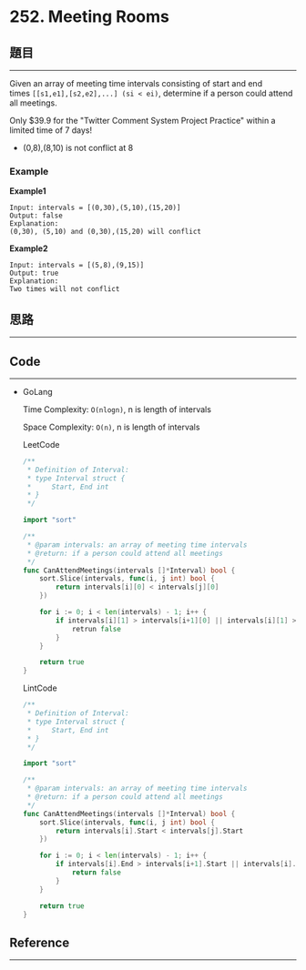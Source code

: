 # 252. Meeting Rooms

## 題目

---

Given an array of meeting time intervals consisting of start and end times `[[s1,e1],[s2,e2],...] (si < ei)`, determine if a person could attend all meetings.

Only $39.9 for the "Twitter Comment System Project Practice" within a limited time of 7 days!

- (0,8),(8,10) is not conflict at 8

### **Example**

**Example1**

```
Input: intervals = [(0,30),(5,10),(15,20)]
Output: false
Explanation:
(0,30), (5,10) and (0,30),(15,20) will conflict

```

**Example2**

```
Input: intervals = [(5,8),(9,15)]
Output: true
Explanation:
Two times will not conflict

```

## 思路

---

## Code

---

- GoLang
    
    Time Complexity: `O(nlogn)`, n is length of intervals
    
    Space Complexity: `O(n)`, n is length of intervals
    
    LeetCode
    
    ```go
    /**
     * Definition of Interval:
     * type Interval struct {
     *     Start, End int
     * }
     */
    
    import "sort"
    
    /**
     * @param intervals: an array of meeting time intervals
     * @return: if a person could attend all meetings
     */
    func CanAttendMeetings(intervals []*Interval) bool {
        sort.Slice(intervals, func(i, j int) bool {
            return intervals[i][0] < intervals[j][0]
        })
    
        for i := 0; i < len(intervals) - 1; i++ {
            if intervals[i][1] > intervals[i+1][0] || intervals[i][1] > intervals[i][1] {
                retrun false
            }
        }
    
        return true
    }
    ```
    
    LintCode
    
    ```go
    /**
     * Definition of Interval:
     * type Interval struct {
     *     Start, End int
     * }
     */
    
    import "sort"
    
    /**
     * @param intervals: an array of meeting time intervals
     * @return: if a person could attend all meetings
     */
    func CanAttendMeetings(intervals []*Interval) bool {
        sort.Slice(intervals, func(i, j int) bool {
            return intervals[i].Start < intervals[j].Start
        })
    
        for i := 0; i < len(intervals) - 1; i++ {
            if intervals[i].End > intervals[i+1].Start || intervals[i].End > intervals[i+1].End  {
                return false
            }
        }
    
        return true
    }
    ```
    

## Reference

---